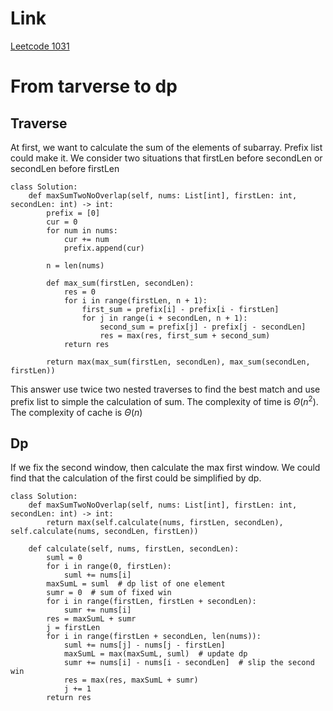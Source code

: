 # Link
[Leetcode 1031](https://leetcode.cn/problems/maximum-sum-of-two-non-overlapping-subarrays/)

# From tarverse to dp

## Traverse
At first, we want to calculate the sum of the elements of subarray.
Prefix list could make it.
We consider two situations that firstLen before secondLen or secondLen before firstLen
```python3
class Solution:
    def maxSumTwoNoOverlap(self, nums: List[int], firstLen: int, secondLen: int) -> int:
        prefix = [0]
        cur = 0
        for num in nums:
            cur += num
            prefix.append(cur)

        n = len(nums)

        def max_sum(firstLen, secondLen):
            res = 0
            for i in range(firstLen, n + 1):
                first_sum = prefix[i] - prefix[i - firstLen]
                for j in range(i + secondLen, n + 1):
                    second_sum = prefix[j] - prefix[j - secondLen]
                    res = max(res, first_sum + second_sum)
            return res

        return max(max_sum(firstLen, secondLen), max_sum(secondLen, firstLen))

```
This answer use twice two nested traverses to find the best match and use prefix list to simple the calculation of sum.
The complexity of time is $\Theta(n^2)$. The complexity of cache is $\Theta(n)$

## Dp
If we fix the second window, then calculate the max first window. We could find that the calculation of the first could be simplified by dp.
```python3
class Solution:
    def maxSumTwoNoOverlap(self, nums: List[int], firstLen: int, secondLen: int) -> int:
        return max(self.calculate(nums, firstLen, secondLen), self.calculate(nums, secondLen, firstLen))

    def calculate(self, nums, firstLen, secondLen):
        suml = 0
        for i in range(0, firstLen):
            suml += nums[i]
        maxSumL = suml  # dp list of one element
        sumr = 0  # sum of fixed win
        for i in range(firstLen, firstLen + secondLen):
            sumr += nums[i]
        res = maxSumL + sumr
        j = firstLen
        for i in range(firstLen + secondLen, len(nums)):
            suml += nums[j] - nums[j - firstLen]
            maxSumL = max(maxSumL, suml)  # update dp
            sumr += nums[i] - nums[i - secondLen]  # slip the second win
            res = max(res, maxSumL + sumr)
            j += 1
        return res
```